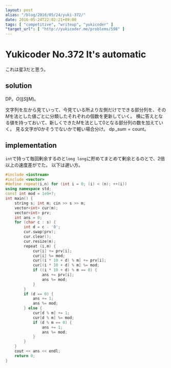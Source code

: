 ```yaml
---
layout: post
alias: "/blog/2016/05/24/yuki-372/"
date: 2016-05-24T22:02:21+09:00
tags: [ "competitive", "writeup", "yukicoder" ]
"target_url": [ "http://yukicoder.me/problems/598" ]
---
```


# Yukicoder No.372 It's automatic

これは星3だと思う。

## solution

DP。$O(\|S\|M)$。

文字列を左から見ていって、今見ている所より左側だけでできる部分列を、その$M$を法とした値ごとに分類したそれぞれの個数を更新していく。
横に答えとなる値を持っておいて、新しくできた$M$を法として$0$となる部分列の数を加えていく。
見る文字が$0$かそうでないかで軽い場合分け。
$\operatorname{dp}\_{\text{sum}} = \text{count}$。

## implementation

`int`で持って毎回剰余するのと`long long`に貯めてまとめて剰余とるのとで、2倍以上の速度差がでた。
以下は遅い方。

``` c++
#include <iostream>
#include <vector>
#define repeat(i,n) for (int i = 0; (i) < (n); ++(i))
using namespace std;
const int mod = 1e9+7;
int main() {
    string s; int m; cin >> s >> m;
    vector<int> cur(m);
    vector<int> prv;
    int ans = 0;
    for (char c : s) {
        int d = c - '0';
        cur.swap(prv);
        cur.clear();
        cur.resize(m);
        repeat (i,m) {
            cur[i] += prv[i];
            cur[i] %= mod;
            cur[(i * 10 + d) % m] += prv[i];
            cur[(i * 10 + d) % m] %= mod;
            if ((i * 10 + d) % m == 0) {
                ans += prv[i];
                ans %= mod;
            }
        }
        if (d == 0) {
            ans += 1;
            ans %= mod;
        } else {
            cur[d % m] += 1;
            cur[d % m] %= mod;
            if (d % m == 0) {
                ans += 1;
                ans %= mod;
            }
        }
    }
    cout << ans << endl;
    return 0;
}
```
